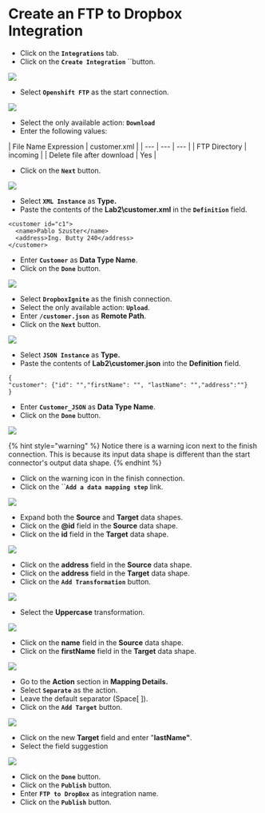 # Create an FTP to Dropbox Integration

* Click on the **`Integrations`** tab.
* Click on the **`Create Integration`** ``button.

![](../.gitbook/assets/image%20%28160%29.png)

* Select **`Openshift FTP`** as the start connection.

![](../.gitbook/assets/image%20%2886%29.png)

* Select the only available action: **`Download`**
* Enter the following values:

| File Name Expression | customer.xml |
| --- | --- | --- |
| FTP Directory | incoming |
| Delete file after download | Yes |

* Click on the **`Next`** button.

![](../.gitbook/assets/image%20%2850%29.png)

* Select **`XML Instance`** as **Type.**
* Paste the contents of the **Lab2\customer.xml** in the **`Definition`** field.

```text
<customer id="c1">
  <name>Pablo Szuster</name>
  <address>Ing. Butty 240</address>
</customer>
```

* Enter **`Customer`** as **Data Type Name**.
* Click on the **`Done`** button.

![](../.gitbook/assets/image%20%2863%29.png)

* Select **`DropboxIgnite`** as the finish connection.
* Select the only available action: **`Upload`**.
* Enter **`/customer.json`** as **Remote Path**.
* Click on the **`Next`** button.

![](../.gitbook/assets/image%20%28103%29.png)

* Select **`JSON Instance`** as **Type.**
* Paste the contents of **Lab2\customer.json** into the **Definition** field.

```text
{
"customer": {"id": "","firstName": "", "lastName": "","address":""}
}
```

* Enter **`Customer_JSON`** as **Data Type Name**.
* Click on the **`Done`** button.

![](../.gitbook/assets/image%20%2856%29.png)

{% hint style="warning" %}
Notice there is a warning icon next to the finish connection. This is because its input data shape is different than the start connector's output data shape.
{% endhint %}

* Click on the warning icon in the finish connection.
* Click on the ``**`Add a data mapping step`** link.

![](../.gitbook/assets/image%20%28149%29.png)

* Expand both the **Source** and **Target** data shapes.
* Click on the **@id** field in the **Source** data shape.
* Click on the **id** field in the **Target** data shape.

![](../.gitbook/assets/image%20%289%29.png)

* Click on the **address** field in the **Source** data shape.
* Click on the **address** field in the **Target** data shape.
* Click on the **`Add Transformation`** button.

![](../.gitbook/assets/image%20%28129%29.png)

* Select the **Uppercase** transformation.

![](../.gitbook/assets/image%20%2830%29.png)

* Click on the **name** field in the **Source** data shape.
* Click on the **firstName** field in the **Target** data shape.

![](../.gitbook/assets/image%20%28115%29.png)

* Go to the **Action** section in **Mapping Details.**
* Select **`Separate`** as the action.
* Leave the default separator \(Space\[ \]\).
* Click on the **`Add Target`** button.

![](../.gitbook/assets/image%20%28131%29.png)

* Click on the new **Target** field and enter "**lastName"**.
* Select the field suggestion

![](../.gitbook/assets/image%20%2866%29.png)

* Click on the **`Done`** button.
* Click on the **`Publish`** button.
* Enter **`FTP to DropBox`** as integration name.
* Click on the **`Publish`** button.

